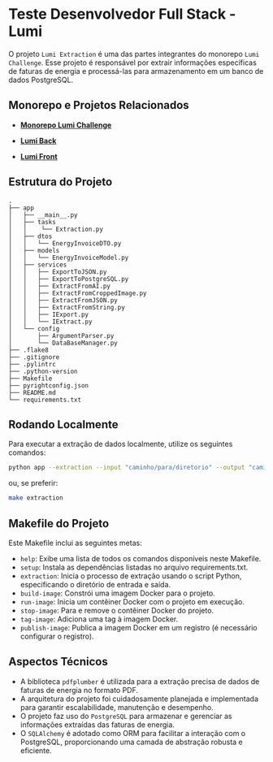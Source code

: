 # Teste Desenvolvedor Full Stack - Lumi

O projeto `Lumi Extraction` é uma das partes integrantes do monorepo `Lumi Challenge`. Esse projeto é responsável por extrair informações específicas de faturas de energia e processá-las para armazenamento em um banco de dados PostgreSQL.

## **Monorepo e Projetos Relacionados**

- **[Monorepo Lumi Challenge](https://github.com/miguelsmuller/lumi-challenge-for-target)**
  
- **[Lumi Back](https://github.com/miguelsmuller/lumi-back-for-target)**

- **[Lumi Front](https://github.com/miguelsmuller/lumi-front-for-target)**

## **Estrutura do Projeto**
```
.
├── app
│   ├── __main__.py
│   ├── tasks
│   │    └── Extraction.py
│   ├── dtos
│   │   └── EnergyInvoiceDTO.py
│   ├── models
│   │   └── EnergyInvoiceModel.py
│   ├── services
│   │   ├── ExportToJSON.py
│   │   ├── ExportToPostgreSQL.py
│   │   ├── ExtractFromAI.py
│   │   ├── ExtractFromCroppedImage.py
│   │   ├── ExtractFromJSON.py
│   │   ├── ExtractFromString.py
│   │   ├── IExport.py
│   │   └── IExtract.py
│   └── config
│       ├── ArgumentParser.py
│       └── DataBaseManager.py
├── .flake8
├── .gitignore
├── .pylintrc
├── .python-version
├── Makefile
├── pyrightconfig.json
├── README.md
└── requirements.txt
```


## **Rodando Localmente**

Para executar a extração de dados localmente, utilize os seguintes comandos:

```bash
python app --extraction --input "caminho/para/diretorio" --output "caminho/para/saida"
```

ou, se preferir:

```bash
make extraction
```

## **Makefile do Projeto**

Este Makefile inclui as seguintes metas:

- `help`: Exibe uma lista de todos os comandos disponíveis neste Makefile.
- `setup`: Instala as dependências listadas no arquivo requirements.txt.
- `extraction`: Inicia o processo de extração usando o script Python, especificando o diretório de entrada e saída.
- `build-image`: Constrói uma imagem Docker para o projeto.
- `run-image`: Inicia um contêiner Docker com o projeto em execução.
- `stop-image`: Para e remove o contêiner Docker do projeto.
- `tag-image`: Adiciona uma tag à imagem Docker.
- `publish-image`: Publica a imagem Docker em um registro (é necessário configurar o registro).

## **Aspectos Técnicos**

- A biblioteca `pdfplumber` é utilizada para a extração precisa de dados de faturas de energia no formato PDF.
- A arquitetura do projeto foi cuidadosamente planejada e implementada para garantir escalabilidade, manutenção e desempenho.
- O projeto faz uso do `PostgreSQL` para armazenar e gerenciar as informações extraídas das faturas de energia.
- O `SQLAlchemy` é adotado como ORM para facilitar a interação com o PostgreSQL, proporcionando uma camada de abstração robusta e eficiente.
